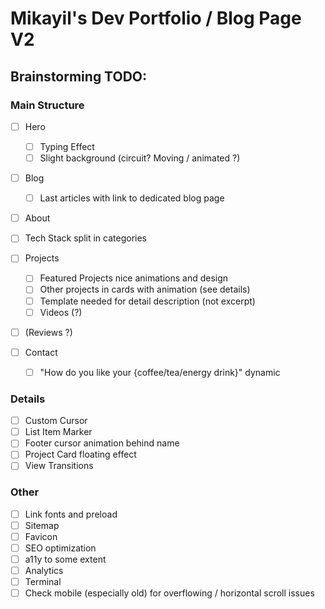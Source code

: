 # Mikayil's Dev Portfolio / Blog Page V2

## Brainstorming TODO: 

### Main Structure
- [ ] Hero
	- [ ] Typing Effect
	- [ ] Slight background (circuit? Moving / animated ?)

- [ ] Blog
	- [ ] Last articles with link to dedicated blog page

- [ ] About

- [ ] Tech Stack split in categories
	
- [ ] Projects
	- [ ] Featured Projects nice animations and design
	- [ ] Other projects in cards with animation (see details)
	- [ ] Template needed for detail description (not excerpt)
	- [ ] Videos (?)

- [ ] (Reviews ?)

- [ ] Contact
	- [ ] "How do you like your {coffee/tea/energy drink}" dynamic

### Details
- [ ] Custom Cursor
- [ ] List Item Marker
- [ ] Footer cursor animation behind name
- [ ] Project Card floating effect
- [ ] View Transitions

### Other
- [ ] Link fonts and preload
- [ ] Sitemap
- [ ] Favicon
- [ ] SEO optimization
- [ ] a11y to some extent
- [ ] Analytics
- [ ] Terminal
- [ ] Check mobile (especially old) for overflowing / horizontal scroll issues
